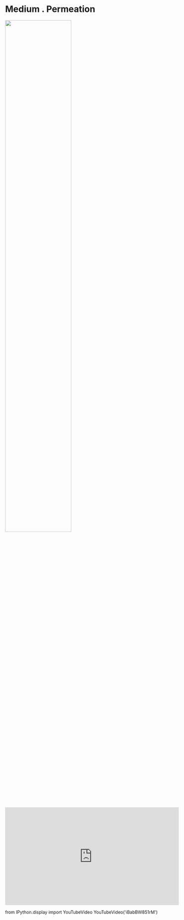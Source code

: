 # Medium . Permeation

<img style="float: left;" src="https://drive.google.com/uc?export=view&id=1pzO4WWtBkuq1q0IngVYJMKkmE4eIaDEb" width="65%">

<div class="footer">
<iframe width="560" height="315" src="https://www.youtube.com/embed/QZXdjV6TTPc" title="YouTube video player" frameborder="0" allow="accelerometer; autoplay; clipboard-write; encrypted-media; gyroscope; picture-in-picture" allowfullscreen></iframe>
</div>

from IPython.display import YouTubeVideo
YouTubeVideo('iBabBW851rM')
